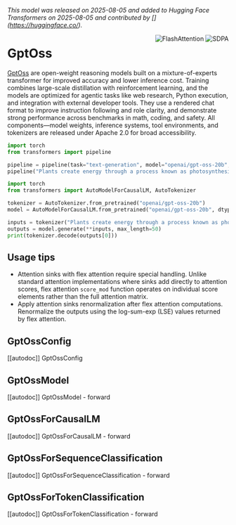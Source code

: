 <!--Copyright 2025 The HuggingFace Team. All rights reserved.

Licensed under the Apache License, Version 2.0 (the "License"); you may not use this file except in compliance with
the License. You may obtain a copy of the License at

http://www.apache.org/licenses/LICENSE-2.0

Unless required by applicable law or agreed to in writing, software distributed under the License is distributed on
an "AS IS" BASIS, WITHOUT WARRANTIES OR CONDITIONS OF ANY KIND, either express or implied. See the License for the
specific language governing permissions and limitations under the License.

⚠️ Note that this file is in Markdown but contain specific syntax for our doc-builder (similar to MDX) that may not be
rendered properly in your Markdown viewer.

-->

*This model was released on 2025-08-05 and added to Hugging Face Transformers on 2025-08-05 and contributed by [<INSERT YOUR HF USERNAME HERE>](https://huggingface.co/<INSERT YOUR HF USERNAME HERE>).*

<div style="float: right;">
    <div class="flex flex-wrap space-x-1">
        <img alt="FlashAttention" src="https://img.shields.io/badge/%E2%9A%A1%EF%B8%8E%20FlashAttention-eae0c8?style=flat">
        <img alt="SDPA" src="https://img.shields.io/badge/SDPA-DE3412?style=flat&logo=pytorch&logoColor=white">
    </div>
</div>

# GptOss

[GptOss](https://huggingface.co/papers/2508.10925) are open-weight reasoning models built on a mixture-of-experts transformer for improved accuracy and lower inference cost. Training combines large-scale distillation with reinforcement learning, and the models are optimized for agentic tasks like web research, Python execution, and integration with external developer tools. They use a rendered chat format to improve instruction following and role clarity, and demonstrate strong performance across benchmarks in math, coding, and safety. All components—model weights, inference systems, tool environments, and tokenizers are released under Apache 2.0 for broad accessibility.

<hfoptions id="usage">
<hfoption id="Pipeline">

```py
import torch
from transformers import pipeline

pipeline = pipeline(task="text-generation", model="openai/gpt-oss-20b", dtype="auto",)
pipeline("Plants create energy through a process known as photosynthesis.")
```

</hfoption>
<hfoption id="AutoModel">

```py
import torch
from transformers import AutoModelForCausalLM, AutoTokenizer

tokenizer = AutoTokenizer.from_pretrained("openai/gpt-oss-20b")
model = AutoModelForCausalLM.from_pretrained("openai/gpt-oss-20b", dtype="auto",)

inputs = tokenizer("Plants create energy through a process known as photosynthesis.", return_tensors="pt")
outputs = model.generate(**inputs, max_length=50)
print(tokenizer.decode(outputs[0]))
```

</hfoption>
</hfoptions>

## Usage tips

- Attention sinks with flex attention require special handling. Unlike standard attention implementations where sinks add directly to attention scores, flex attention `score_mod` function operates on individual score elements rather than the full attention matrix.
- Apply attention sinks renormalization after flex attention computations. Renormalize the outputs using the log-sum-exp (LSE) values returned by flex attention.

## GptOssConfig

[[autodoc]] GptOssConfig

## GptOssModel

[[autodoc]] GptOssModel
    - forward

## GptOssForCausalLM

[[autodoc]] GptOssForCausalLM
    - forward

## GptOssForSequenceClassification

[[autodoc]] GptOssForSequenceClassification
    - forward

## GptOssForTokenClassification

[[autodoc]] GptOssForTokenClassification
    - forward


